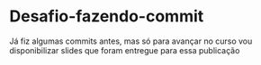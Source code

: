 # Desafio-fazendo-commit
Já fiz algumas commits antes, mas só para avançar no curso vou disponibilizar slides que foram entregue para essa publicação
